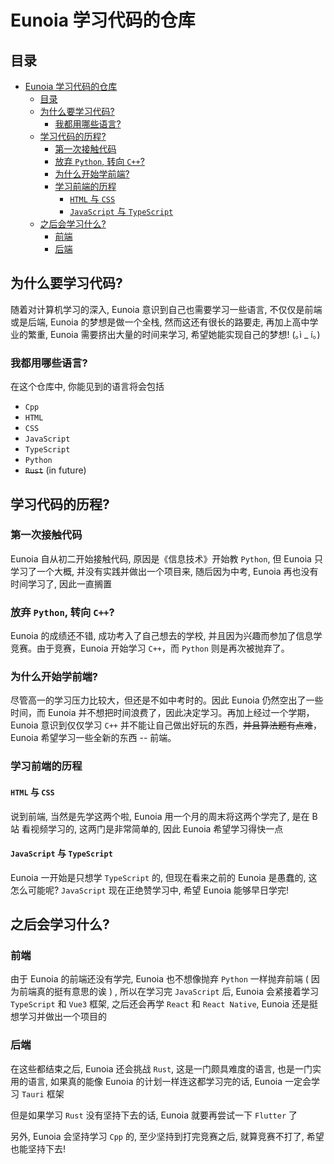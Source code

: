# Eunoia 学习代码的仓库

## 目录

- [Eunoia 学习代码的仓库](#eunoia-学习代码的仓库)
  - [目录](#目录)
  - [为什么要学习代码?](#为什么要学习代码)
    - [我都用哪些语言?](#我都用哪些语言)
  - [学习代码的历程?](#学习代码的历程)
    - [第一次接触代码](#第一次接触代码)
    - [放弃 `Python`, 转向 `C++`?](#放弃-python-转向-c)
    - [为什么开始学前端?](#为什么开始学前端)
    - [学习前端的历程](#学习前端的历程)
      - [`HTML` 与 `CSS`](#html-与-css)
      - [`JavaScript` 与 `TypeScript`](#javascript-与-typescript)
  - [之后会学习什么?](#之后会学习什么)
    - [前端](#前端)
    - [后端](#后端)

## 为什么要学习代码?

随着对计算机学习的深入, Eunoia 意识到自己也需要学习一些语言, 不仅仅是前端或是后端, Eunoia 的梦想是做一个全栈, 然而这还有很长的路要走, 再加上高中学业的繁重, Eunoia 需要挤出大量的时间来学习, 希望她能实现自己的梦想! (｡ì _ í｡)

### 我都用哪些语言?

在这个仓库中, 你能见到的语言将会包括

- `Cpp`
- `HTML`
- `CSS`
- `JavaScript`
- `TypeScript`
- `Python`
- ~~`Rust`~~ (in future)

## 学习代码的历程?

### 第一次接触代码

Eunoia 自从初二开始接触代码, 原因是《信息技术》开始教 `Python`, 但 Eunoia 只学习了一个大概, 并没有实践并做出一个项目来, 随后因为中考, Eunoia 再也没有时间学习了, 因此一直搁置

### 放弃 `Python`, 转向 `C++`?

Eunoia 的成绩还不错, 成功考入了自己想去的学校, 并且因为兴趣而参加了信息学竞赛。由于竞赛，Eunoia 开始学习 `C++`，而 `Python` 则是再次被抛弃了。

### 为什么开始学前端?

尽管高一的学习压力比较大，但还是不如中考时的。因此 Eunoia 仍然空出了一些时间，而 Eunoia 并不想把时间浪费了，因此决定学习。再加上经过一个学期，Eunoia 意识到仅仅学习 `C++` 并不能让自己做出好玩的东西，~~并且算法题有点难~~，Eunoia 希望学习一些全新的东西 -- 前端。

### 学习前端的历程

#### `HTML` 与 `CSS`

说到前端, 当然是先学这两个啦, Eunoia 用一个月的周末将这两个学完了, 是在 B站 看视频学习的, 这两门是非常简单的, 因此 Eunoia 希望学习得快一点

#### `JavaScript` 与 `TypeScript`

Eunoia 一开始是只想学 `TypeScript` 的, 但现在看来之前的 Eunoia 是愚蠢的, 这怎么可能呢? `JavaScript` 现在正绝赞学习中, 希望 Eunoia 能够早日学完!

## 之后会学习什么?

### 前端

由于 Eunoia 的前端还没有学完, Eunoia 也不想像抛弃 `Python` 一样抛弃前端 ( 因为前端真的挺有意思的诶 ) , 所以在学习完 `JavaScript` 后, Eunoia 会紧接着学习 `TypeScript` 和 `Vue3` 框架, 之后还会再学 `React` 和 `React Native`, Eunoia 还是挺想学习并做出一个项目的

### 后端

在这些都结束之后, Eunoia 还会挑战 `Rust`, 这是一门颇具难度的语言, 也是一门实用的语言, 如果真的能像 Eunoia 的计划一样连这都学习完的话, Eunoia 一定会学习 `Tauri` 框架

但是如果学习 `Rust` 没有坚持下去的话, Eunoia 就要再尝试一下 `Flutter` 了

另外, Eunoia 会坚持学习 `Cpp` 的, 至少坚持到打完竞赛之后, 就算竞赛不打了, 希望也能坚持下去!
